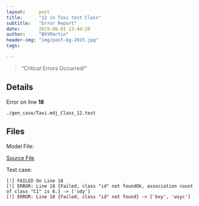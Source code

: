 ```yaml
---
layout:     post
title:      "12 in Taxi test Class"
subtitle:   "Error Report"
date:       2019-06-01 13:44:20
author:     "BXYMartin"
header-img: "img/post-bg-2015.jpg"
tags:

---
```


> “Critical Errors Occurred!”


## Details

Error on line **18**

```
./gen_case/Taxi.mdj_Class_12.test
```

## Files

Model File:

[Source File](https://github.com/BXYMartin/OO-Public/blob/master/test_mdj/Taxi.mdj)

Test case:

```
[!] FAILED On Line 18
[!] ERROR: Line 18 {Failed, class "id" not foundOk, association count of class "C1" is 6.} -> ['sdy']
[!] ERROR: Line 18 {Failed, class "id" not found} -> ['bxy', 'wsyc']
```


